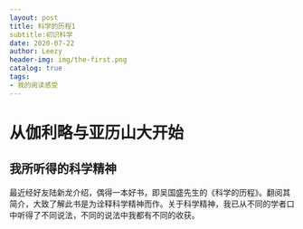 ```yaml
---
layout: post
title: 科学的历程1
subtitle:初识科学
date: 2020-07-22
author: Leezy
header-img: img/the-first.png
catalog: true
tags:
- 我的阅读感受
---
```

# 从伽利略与亚历山大开始
## 我所听得的科学精神
最近经好友陆新龙介绍，偶得一本好书，即吴国盛先生的《科学的历程》。翻阅其简介，大致了解此书是为诠释科学精神而作。关于科学精神，我已从不同的学者口中听得了不同说法，不同的说法中我都有不同的收获。
